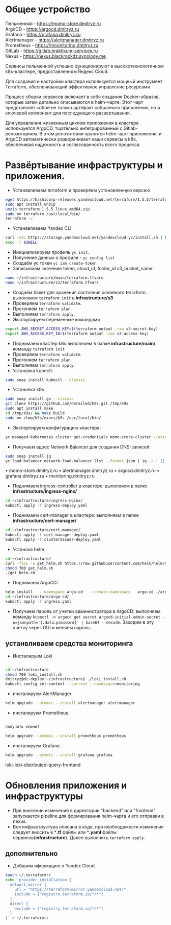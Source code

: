 # Общее устройство

Пельменная - https://momo-store.dmitryz.ru <br>
ArgoCD - https://argocd.dmitryz.ru <br>
Grafana - https://grafana.dmitryz.ru <br>
Alertmanager - https://alertmanager.dmitryz.ru <br>
Prometheus - https://moonitoring.dmitryz.ru <br>
GitLab - https://gitlab.praktikum-services.ru<br>
Nexus - https://nexus.blackrockdz.synology.me<br>

Сервисы пельменной успешно функционируют в высокотехнологичном k8s-кластере, предоставленном Яндекс Cloud.

Для создания и настройки кластера используется мощный инструмент Terraform, обеспечивающий эффективное управление ресурсами.

Процесс сборки сервисов включает в себя создание Docker-образов, которые затем детально описываются в helm-чарте. Этот чарт представляет собой не только артефакт собранного приложения, но и ключевой компонент для последующего развертывания.

Для управления жизненным циклом приложения в кластере используется ArgoCD, тщательно интегрированный с Gitlab-репозиторием. В этом репозитории хранится helm-чарт приложения, и ArgoCD автоматически разворачивает наши сервисы в k8s, обеспечивая надежность и согласованность всего процесса.

# Развёртывание инфраструктуры и приложения.

- Устанавливаем terraform и проверяем установленную версию
```bash
wget https://hashicorp-releases.yandexcloud.net/terraform/1.5.5/terraform_1.5.5_linux_amd64.zip
sudo apt install unzip
unzip terraform_1.5.5_linux_amd64.zip
sudo mv terraform /usr/local/bin/
terraform -v
```
- Устанавливаем Yandex CLI
```bash
curl -sSL https://storage.yandexcloud.net/yandexcloud-yc/install.sh | bash
exec -l $SHELL
```
- Инициализируем профиль ``yc init``. 
- Получение данных о профиле - `yc config list`
- Создаём yc токен `yc iam create-token`
- Записываем значение token, cloud_id, folder_id s3_bucket_name:
```bash
nano ~/infrastructure/main/terraform.tfvars
nano ~/infrastructure/s3/terraform.tfvars
```
- Создаём бакет для хранения состояния основного terraform. выполняем `terraform init` в **infrastructure/s3**
- Проверяем `terraform validate`.
- Прогоняем `terraform plan`.
- Выполняем `terraform apply`.
- Экспортируем переменные командами
```bash
export AWS_SECRET_ACCESS_KEY=$(terraform output -raw s3-secret-key)
export AWS_ACCESS_KEY_ID=$(terraform output -raw s3-access-key)
```
- Поднимаем кластер k8s:выполняем в папке **infrastructure/main/** команду ``terraform init``
- Проверяем `terraform validate`.
- Прогоняем `terraform plan`.
- Выполняем `terraform apply`.
- Устанавка kubectl:
```bash 
sudo snap install kubectl --classic
```
- Установка k9s
```bash
sudo snap install go --classic
git clone https://github.com/derailed/k9s.git /tmp/k9s
sudo apt install make
cd /tmp/k9s/ && make build
sudo mv /tmp/k9s/execs/k9s /usr/local/bin/
```

- Экспортируем конфигурацию кластера:
```bash
yc managed-kubernetes cluster get-credentials momo-store-cluster --external
```
- Получаем адрес Network Balancer для создания DNS-записей:
```bash
sudo snap install jq
yc load-balancer network-load-balancer list --format json | jq -r '.[].id' | xargs -I {} yc load-balancer network-load-balancer get {} --format json | jq -r '.listeners'
```
•	momo-store.dmitryz.ru
•	alertmanager.dmitryz.ru
•	argocd.dmitryz.ru
•	grafana.dmitryz.ru
•	monitoring.dmitryz.ru


- Поднимаем ingress-controller в кластере: выполняем в папке **infrastructure/ingress-nginx/** 
```bash
cd ~/infrastructure/ingress-nginx/
kubectl apply -f ingress-deploy.yaml
```
- Поднимаем cert-manager в кластере: выполняем в папке **infrastructure/cert-manager/** 
```bash
cd ~/infrastructure/cert-manager/
kubectl apply -f cert-manager-deploy.yaml
kubectl apply -f clusterIssuer-deploy.yaml
```

- Устанока helm
```bash
cd ~/infrastructure/
curl -fsSL -o get_helm.sh https://raw.githubusercontent.com/helm/helm/main/scripts/get-helm-3
chmod 700 get_helm.sh
./get_helm.sh
```


- Поднимаем ArgoCD: 
```bash
helm install   --namespace argo-cd   --create-namespace   argo-cd ./argo-cd/
cd ~/infrastructure/argo-cd/
kubectl apply -f ingress.yaml
```


- Получаем пароль от учетки администратора в ArgoCD: выполняем команду ``kubectl -n argocd get secret argocd-initial-admin-secret -o=jsonpath='{.data.password}' | base64 --decode``. Заходим в эту учетку через GUI и меняем пароль.

## устанвливаем средства мониторинга

- Инсталируем Loki
```bash

cd ~/infrastructure
chmod 700 loki_install.sh
dmitryz@dz-deploy:~/infrastructure$ ./loki_install.sh
kubectl config set-context --current --namespace=monitoring

```
- инсталируем AlertManager
```bash
helm upgrade --atomic --install alertmanager alertmanager
```
- инсталируем Prometheus
```bash

получить ключи!

helm upgrade --atomic --install prometheus prometheus
```
- инсталируем Grafana
```bash
helm upgrade --atomic --install grafana grafana
```

loki-loki-distributed-query-frontend

# Обновления приложения и инфраструктуры
- При внесении изменений в директории "backend" или "frontend" запускается pipeline для формирования helm-чарта и его отправки в nexus.
- Вся инфраструктура описана в коде, при необходимости изменения следует вносить в ***.tf** файлы или ***.yaml** файлы сервисов(**infrastructure**). Далее выполнить ``terraform apply``.

## дополнительно

- Добавим иформацию о Yandex Cloud

```bash
touch ~/.terraformrc
echo 'provider_installation {
  network_mirror {
    url = "https://terraform-mirror.yandexcloud.net/"
    include = ["registry.terraform.io/*/*"]
  }
  direct {
    exclude = ["registry.terraform.io/*/*"]
  }
}' > ~/.terraformrc
```